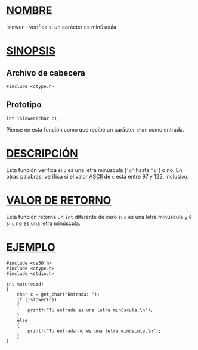 # [NOMBRE](#nombre)

islower - verifica si un carácter es minúscula

# [SINOPSIS](#sinopsis)

## Archivo de cabecera

    #include <ctype.h>

## Prototipo

    int islower(char c);

Piense en esta función como que recibe un carácter `char` como entrada.

# [DESCRIPCIÓN](#descripción)

Esta función verifica si `c` es una letra minúscula (`'a'` hasta `'z'`) o no. En otras palabras, verifica si el valor [ASCII](https://asciichart.com/) de `c` está entre 97 y 122, inclusivo.

# [VALOR DE RETORNO](#valor-de-retorno)

Esta función retorna un `int` diferente de cero si `c` es una letra minúscula y `0` si `c` no es una letra minúscula.

# [EJEMPLO](#ejemplo)

    #include <cs50.h>
    #include <ctype.h>
    #include <stdio.h>

    int main(void)
    {
        char c = get_char("Entrada: ");
        if (islower(c))
        {
            printf("Tu entrada es una letra minúscula.\n");
        }
        else
        {
            printf("Tu entrada no es una letra minúscula.\n");
        }
    }